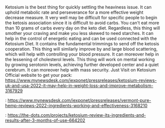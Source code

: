 Ketosium is the best thing for quickly settling the heaviness issue. It can uphold metabolic rate and perseverance for a more effective weight decrease measure. It very well may be difficult for specific people to begin the ketosis association since it is difficult to avoid carbs. You can't eat more than 10 grams of carbs every day on the keto diet. Regardless, this thing will smother your craving and make you less skewed to need starches. It can help in the control of energetic eating and can be used connected with the Ketosium Diet. It contains the fundamental trimmings to send off the ketosis cooperation. This thing will similarly improve by and large blood scattering, which will help with controlling your blood pressure. It can moreover help in the lessening of cholesterol levels. This thing will work on mental working by growing serotonin levels, achieving further developed center and a quiet cerebrum. It can moreover help with mass security. Just Visit on Ketosium Official website to get your pack: https://www.mynewsdesk.com/iexponet/pressreleases/ketosium-reviews-uk-and-usa-2022-it-may-help-in-weight-loss-and-improve-metabolism-3167929

: https://www.mynewsdesk.com/iexponet/pressreleases/vermont-pure-hemp-reviews-2022-ingredients-working-and-effectiveness-3168210

: https://the-dots.com/projects/ketosium-review-its-ingredients-and-results-after-3-months-of-use-664202
